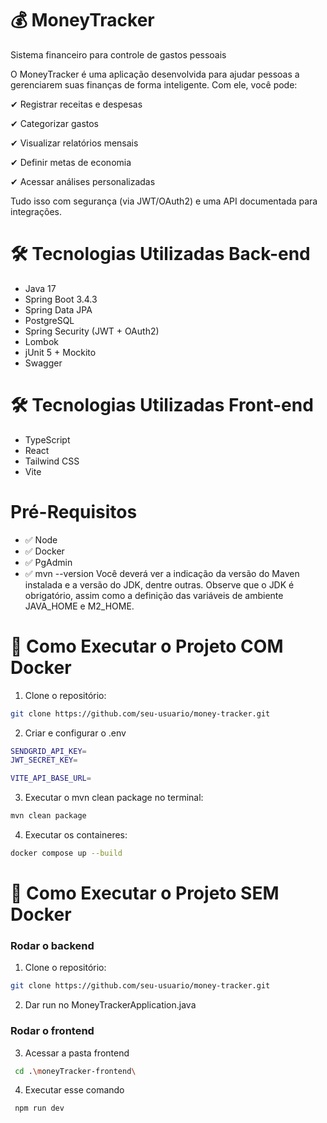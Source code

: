 
# 💰 MoneyTracker

Sistema financeiro para controle de gastos pessoais

O MoneyTracker é uma aplicação desenvolvida para ajudar pessoas a gerenciarem suas finanças de forma inteligente. Com ele, você pode:

✔ Registrar receitas e despesas

✔ Categorizar gastos

✔ Visualizar relatórios mensais

✔ Definir metas de economia

✔ Acessar análises personalizadas


Tudo isso com segurança (via JWT/OAuth2) e uma API documentada para integrações.


# 🛠 Tecnologias Utilizadas Back-end

- Java 17
- Spring Boot 3.4.3
- Spring Data JPA
- PostgreSQL
- Spring Security (JWT + OAuth2)
- Lombok
- jUnit 5 + Mockito
- Swagger

# 🛠 Tecnologias Utilizadas Front-end
- TypeScript
- React
- Tailwind CSS
- Vite


# Pré-Requisitos
* ✅ Node
* ✅ Docker 
* ✅ PgAdmin
* ✅ mvn --version
Você deverá ver a indicação da versão do Maven instalada e a versão do JDK, dentre outras. Observe que o JDK é obrigatório, assim como a definição das variáveis de ambiente JAVA_HOME e M2_HOME.

# 🚀 Como Executar o Projeto COM Docker

1. Clone o repositório:

```bash
git clone https://github.com/seu-usuario/money-tracker.git
```

2. Criar e configurar o .env
```bash
SENDGRID_API_KEY=
JWT_SECRET_KEY=

VITE_API_BASE_URL=
```

3. Executar o mvn clean package no terminal:
```bash
mvn clean package
```

4. Executar os containeres:
```bash
docker compose up --build
```

# 🚀 Como Executar o Projeto SEM Docker

### Rodar o backend

1. Clone o repositório:

```bash
git clone https://github.com/seu-usuario/money-tracker.git
```

2. Dar run no MoneyTrackerApplication.java

### Rodar o frontend

3. Acessar a pasta frontend
```bash
 cd .\moneyTracker-frontend\
```
4. Executar esse comando
```bash
 npm run dev
```

